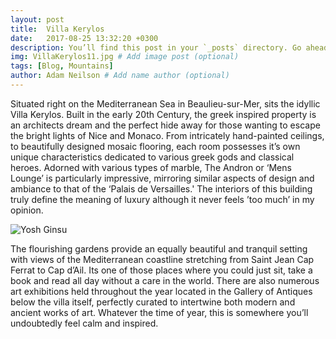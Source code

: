 ```yaml
---
layout: post
title:  Villa Kerylos
date:   2017-08-25 13:32:20 +0300
description: You’ll find this post in your `_posts` directory. Go ahead and edit it and re-build the site to see your changes. # Add post description (optional)
img: VillaKerylos11.jpg # Add image post (optional)
tags: [Blog, Mountains]
author: Adam Neilson # Add name author (optional)
---
```

Situated right on the Mediterranean Sea in Beaulieu-sur-Mer, sits the idyllic Villa Kerylos. Built in the early 20th Century, the greek inspired property is an architects dream and the perfect hide away for those wanting to escape the bright lights of Nice and Monaco. From intricately hand-painted ceilings, to beautifully designed mosaic flooring, each room possesses it’s own unique characteristics dedicated to various greek gods and classical heroes. Adorned with various types of marble, The Andron or ‘Mens Lounge’ is particularly impressive, mirroring similar aspects of design and ambiance to that of the ‘Palais de Versailles.' The interiors of this building truly define the meaning of luxury although it never feels ’too much’ in my opinion.

![Yosh Ginsu]({{site.baseurl}}/assets/img/VillaKerylos4.jpg)

The flourishing gardens provide an equally beautiful and tranquil setting with views of the Mediterranean coastline stretching from Saint Jean Cap Ferrat to Cap d’Ail. Its one of those places where you could just sit, take a book and read all day without a care in the world. There are also numerous art exhibitions held throughout the year located in the Gallery of Antiques below the villa itself, perfectly curated to intertwine both modern and ancient works of art. Whatever the time of year, this is somewhere you’ll undoubtedly feel calm and inspired.
